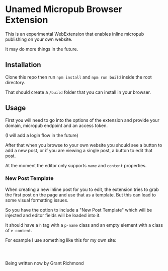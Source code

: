 # Unamed Micropub Browser Extension

This is an experimental WebExtension that enables inline micropub publishing on your own website.

It may do more things in the future.

## Installation

Clone this repo then run `npm install` and `npm run build` inside the root directory.

That should create a `/build` folder that you can install in your browser.

## Usage

First you will need to go into the options of the extension and provide your domain, micropub endpoint and an access token.

(I will add a login flow in the future)

After that when you browse to your own website you should see a button to add a new post, or if you are viewing a single post, a button to edit that post.

At the moment the editor only supports `name` and `content` properties.

### New Post Template

When creating a new inline post for you to edit, the extension tries to grab the first post on the page and use that as a template. But this can lead to some visual formatting issues.

So you have the option to include a "New Post Template" which will be injected and editor fields will be loaded into it.

It should have a `h` tag with a `p-name` class and an empty element with a class of `e-content`.

For example I use something like this for my own site:

  <article class="h-entry post card">
    <header>
      <h1 class="p-name post__title"></h1>
    </header>
    <div class="e-content"></div>
    <footer class=" post__footer">Being written now by Grant Richmond</footer>
  </article>

